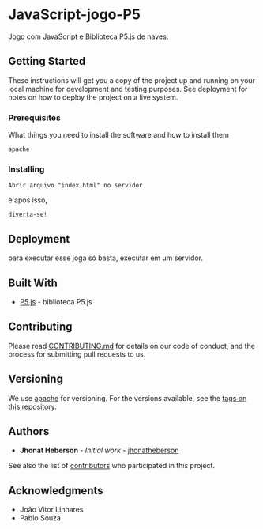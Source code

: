# JavaScript-jogo-P5

Jogo com JavaScript e Biblioteca P5.js de naves.

## Getting Started

These instructions will get you a copy of the project up and running on your local machine for development and testing purposes. See deployment for notes on how to deploy the project on a live system.

### Prerequisites

What things you need to install the software and how to install them

```
apache
```

### Installing


```
Abrir arquivo "index.html" no servidor
```

e apos isso,

```
diverta-se!
```



## Deployment

para executar esse joga só basta, executar em um servidor.

## Built With

* [P5.js](https://p5js.org/) - biblioteca P5.js


## Contributing

Please read [CONTRIBUTING.md](https://github.com/jhonatheberson/JavaScript-jogo-P5/blob/master/CONTRIBUTING.md) for details on our code of conduct, and the process for submitting pull requests to us.

## Versioning

We use [apache](https://www.apache.org/) for versioning. For the versions available, see the [tags on this repository](https://github.com/your/project/tags).

## Authors

* **Jhonat Heberson** - *Initial work* - [jhonatheberson](https://github.com/jhonatheberson/)

See also the list of [contributors](https://github.com/your/project/contributors) who participated in this project.



## Acknowledgments

* João Vitor Linhares
* Pablo Souza
